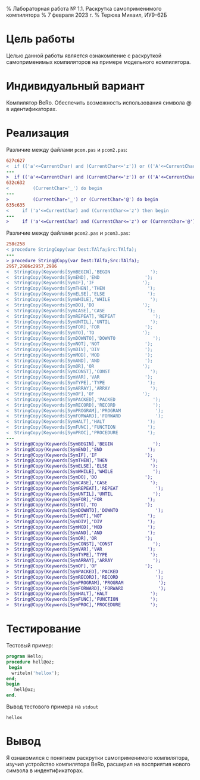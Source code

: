 % Лабораторная работа № 1.1. Раскрутка самоприменимого компилятора
% 7 февраля 2023 г.
% Терюха Михаил, ИУ9-62Б

# Цель работы
Целью данной работы является ознакомление с раскруткой самоприменимых компиляторов на примере модельного компилятора.

# Индивидуальный вариант
Компилятор BeRo. Обеспечить возможность использования символа @ в идентификаторах.


# Реализация

Различие между файлами `pcom.pas` и `pcom2.pas`:

```diff
627c627
<  if (('a'<=CurrentChar) and (CurrentChar<='z')) or (('A'<=CurrentChar) and (CurrentChar<='Z')) then begin
---
>  if (('a'<=CurrentChar) and (CurrentChar<='z')) or (('A'<=CurrentChar) and (CurrentChar<='Z')) or (CurrentChar='@') then begin
632c632
<         (CurrentChar='_') do begin
---
>         (CurrentChar='_') or (CurrentChar='@') do begin
635c635
<     if ('a'<=CurrentChar) and (CurrentChar<='z') then begin
---
>     if ('a'<=CurrentChar) and (CurrentChar<='z') or (CurrentChar='@') then begin
```

Различие между файлами `pcom2.pas` и `pcom3.pas`:

```diff
258c258
< procedure StringCopy(var Dest:TAlfa;Src:TAlfa);
---
> procedure String@Copy(var Dest:TAlfa;Src:TAlfa);
2957,2986c2957,2986
<  StringCopy(Keywords[SymBEGIN],'BEGIN               ');
<  StringCopy(Keywords[SymEND],'END                 ');
<  StringCopy(Keywords[SymIF],'IF                  ');
<  StringCopy(Keywords[SymTHEN],'THEN                ');
<  StringCopy(Keywords[SymELSE],'ELSE                ');
<  StringCopy(Keywords[SymWHILE],'WHILE               ');
<  StringCopy(Keywords[SymDO],'DO                  ');
<  StringCopy(Keywords[SymCASE],'CASE                ');
<  StringCopy(Keywords[SymREPEAT],'REPEAT              ');
<  StringCopy(Keywords[SymUNTIL],'UNTIL               ');
<  StringCopy(Keywords[SymFOR],'FOR                 ');
<  StringCopy(Keywords[SymTO],'TO                  ');
<  StringCopy(Keywords[SymDOWNTO],'DOWNTO              ');
<  StringCopy(Keywords[SymNOT],'NOT                 ');
<  StringCopy(Keywords[SymDIV],'DIV                 ');
<  StringCopy(Keywords[SymMOD],'MOD                 ');
<  StringCopy(Keywords[SymAND],'AND                 ');
<  StringCopy(Keywords[SymOR],'OR                  ');
<  StringCopy(Keywords[SymCONST],'CONST               ');
<  StringCopy(Keywords[SymVAR],'VAR                 ');
<  StringCopy(Keywords[SymTYPE],'TYPE                ');
<  StringCopy(Keywords[SymARRAY],'ARRAY               ');
<  StringCopy(Keywords[SymOF],'OF                  ');
<  StringCopy(Keywords[SymPACKED],'PACKED              ');
<  StringCopy(Keywords[SymRECORD],'RECORD              ');
<  StringCopy(Keywords[SymPROGRAM],'PROGRAM             ');
<  StringCopy(Keywords[SymFORWARD],'FORWARD             ');
<  StringCopy(Keywords[SymHALT],'HALT                ');
<  StringCopy(Keywords[SymFUNC],'FUNCTION            ');
<  StringCopy(Keywords[SymPROC],'PROCEDURE           ');
---
>  String@Copy(Keywords[SymBEGIN],'BEGIN               ');
>  String@Copy(Keywords[SymEND],'END                 ');
>  String@Copy(Keywords[SymIF],'IF                  ');
>  String@Copy(Keywords[SymTHEN],'THEN                ');
>  String@Copy(Keywords[SymELSE],'ELSE                ');
>  String@Copy(Keywords[SymWHILE],'WHILE               ');
>  String@Copy(Keywords[SymDO],'DO                  ');
>  String@Copy(Keywords[SymCASE],'CASE                ');
>  String@Copy(Keywords[SymREPEAT],'REPEAT              ');
>  String@Copy(Keywords[SymUNTIL],'UNTIL               ');
>  String@Copy(Keywords[SymFOR],'FOR                 ');
>  String@Copy(Keywords[SymTO],'TO                  ');
>  String@Copy(Keywords[SymDOWNTO],'DOWNTO              ');
>  String@Copy(Keywords[SymNOT],'NOT                 ');
>  String@Copy(Keywords[SymDIV],'DIV                 ');
>  String@Copy(Keywords[SymMOD],'MOD                 ');
>  String@Copy(Keywords[SymAND],'AND                 ');
>  String@Copy(Keywords[SymOR],'OR                  ');
>  String@Copy(Keywords[SymCONST],'CONST               ');
>  String@Copy(Keywords[SymVAR],'VAR                 ');
>  String@Copy(Keywords[SymTYPE],'TYPE                ');
>  String@Copy(Keywords[SymARRAY],'ARRAY               ');
>  String@Copy(Keywords[SymOF],'OF                  ');
>  String@Copy(Keywords[SymPACKED],'PACKED              ');
>  String@Copy(Keywords[SymRECORD],'RECORD              ');
>  String@Copy(Keywords[SymPROGRAM],'PROGRAM             ');
>  String@Copy(Keywords[SymFORWARD],'FORWARD             ');
>  String@Copy(Keywords[SymHALT],'HALT                ');
>  String@Copy(Keywords[SymFUNC],'FUNCTION            ');
>  String@Copy(Keywords[SymPROC],'PROCEDURE           ');

```

# Тестирование

Тестовый пример:

```pascal
program Hello;
procedure hell@oz;
 begin
  writeln('hellox');
end;
begin
   hell@oz;
end.
```

Вывод тестового примера на `stdout`

```
hellox
```

# Вывод
Я ознакомился с понятием раскрутки самоприменимого компилятора, изучил устройство компилятора BeRo, расширил на восприятия нового символа в индентификаторах.
